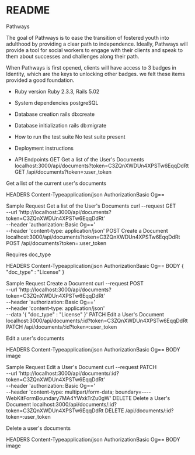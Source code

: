 # README
Pathways

The goal of Pathways is to ease the transition of fostered youth into adulthood by providing a clear path to independence.
Ideally, Pathways will provide a tool for social workers to engage with their clients and speak to them about successes and challenges along their path.  

When Pathways is first opened, clients will have access to 3 badges in Identity, which are the keys to unlocking other badges. we felt these items provided a good foundation.

* Ruby version
Ruby 2.3.3,
Rails 5.02

* System dependencies
postgreSQL

* Database creation
rails db:create

* Database initialization
rails db:migrate

* How to run the test suite
No test suite present

* Deployment instructions

* API Endpoints
GET Get a list of the User's Documents
localhost:3000/api/documents?token=C3ZQnXWDUn4XPSTw6EqqDdRt
GET /api/documents?token=:user_token

Get a list of the current user's documents

HEADERS
Content-Typeapplication/json
AuthorizationBasic Og==

Sample Request
Get a list of the User's Documents
curl --request GET \
  --url 'http://localhost:3000/api/documents?token=C3ZQnXWDUn4XPSTw6EqqDdRt' \
  --header 'authorization: Basic Og==' \
  --header 'content-type: application/json'
POST Create a Document
localhost:3000/api/documents?token=C3ZQnXWDUn4XPSTw6EqqDdRt
POST /api/documents?token=:user_token

Requires doc_type

HEADERS
Content-Typeapplication/json
AuthorizationBasic Og==
BODY
{
	"doc_type" : "License"
}


Sample Request
Create a Document
curl --request POST \
  --url 'http://localhost:3000/api/documents?token=C3ZQnXWDUn4XPSTw6EqqDdRt' \
  --header 'authorization: Basic Og==' \
  --header 'content-type: application/json' \
  --data '{
	"doc_type" : "License"
}'
PATCH Edit a User's Document
localhost:3000/api/documents/:id?token=C3ZQnXWDUn4XPSTw6EqqDdRt
PATCH /api/documents/:id?token=:user_token

Edit a user's documents

HEADERS
Content-Typeapplication/json
AuthorizationBasic Og==
BODY
image


Sample Request
Edit a User's Document
curl --request PATCH \
  --url 'http://localhost:3000/api/documents/:id?token=C3ZQnXWDUn4XPSTw6EqqDdRt' \
  --header 'authorization: Basic Og==' \
  --header 'content-type: multipart/form-data; boundary=----WebKitFormBoundary7MA4YWxkTrZu0gW'
DELETE Delete a User's Document
localhost:3000/api/documents/:id?token=C3ZQnXWDUn4XPSTw6EqqDdRt
DELETE /api/documents/:id?token=:user_token

Delete a user's documents

HEADERS
Content-Typeapplication/json
AuthorizationBasic Og==
BODY
image
